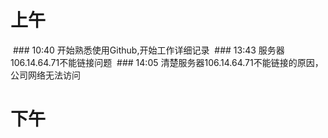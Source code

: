 # 上午
  ### 10:40 开始熟悉使用Github,开始工作详细记录
  ### 13:43 服务器106.14.64.71不能链接问题
  ### 14:05 清楚服务器106.14.64.71不能链接的原因，公司网络无法访问
# 下午
